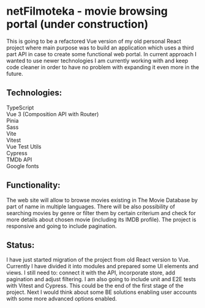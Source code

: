 # netFilmoteka - movie browsing portal (under construction)

This is going to be a refactored Vue version of my old personal React project where main purpose was to build an application which uses a third part API in case to create some functional web portal. In current approach I wanted to use newer technologies I am currently working with and keep code cleaner in order to have no problem with expanding it even more in the future.

## Technologies:

TypeScript <br />
Vue 3 (Composition API with Router)<br />
Pinia <br />
Sass <br />
Vite <br />
Vitest <br />
Vue Test Utils <br />
Cypress <br />
TMDb API <br />
Google fonts <br />

## Functionality:

The web site will allow to browse movies existing in The Movie Database by part of name in multiple languages. There will be also possibility of searching movies by genre or filter them by certain criterium and check for more details about chosen movie (including its IMDB profile). The project is responsive and going to include pagination.

## Status:

I have just started migration of the project from old React version to Vue. Currently I have divided it into modules and prepared some UI elements and views. I still need to: connect it with the API, incorporate store, add pagination and adjust filtering. I am also going to include unit and E2E tests with Vitest and Cypress. This could be the end of the first stage of the project. Next I would think about some BE solutions enabling user accounts with some more advanced options enabled.

